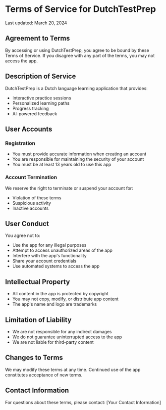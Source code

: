 # Terms of Service for DutchTestPrep

Last updated: March 20, 2024

## Agreement to Terms

By accessing or using DutchTestPrep, you agree to be bound by these Terms of Service. If you disagree with any part of the terms, you may not access the app.

## Description of Service

DutchTestPrep is a Dutch language learning application that provides:
- Interactive practice sessions
- Personalized learning paths
- Progress tracking
- AI-powered feedback

## User Accounts

### Registration
- You must provide accurate information when creating an account
- You are responsible for maintaining the security of your account
- You must be at least 13 years old to use this app

### Account Termination
We reserve the right to terminate or suspend your account for:
- Violation of these terms
- Suspicious activity
- Inactive accounts

## User Conduct

You agree not to:
- Use the app for any illegal purposes
- Attempt to access unauthorized areas of the app
- Interfere with the app's functionality
- Share your account credentials
- Use automated systems to access the app

## Intellectual Property

- All content in the app is protected by copyright
- You may not copy, modify, or distribute app content
- The app's name and logo are trademarks

## Limitation of Liability

- We are not responsible for any indirect damages
- We do not guarantee uninterrupted access to the app
- We are not liable for third-party content

## Changes to Terms

We may modify these terms at any time. Continued use of the app constitutes acceptance of new terms.

## Contact Information

For questions about these terms, please contact:
[Your Contact Information] 